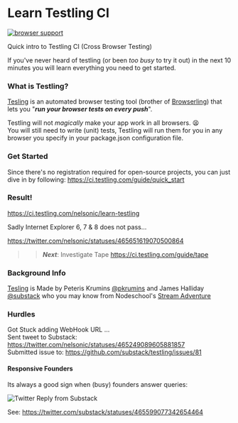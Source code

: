 Learn Testling CI
=================

[![browser support](https://ci.testling.com/nelsonic/learn-testling.png)
](https://ci.testling.com/nelsonic/learn-testling)

Quick intro to Testling CI (Cross Browser Testing)

If you've never heard of testling (or been *too busy* to try it out)
in the next 10 minutes you will learn everything you need to get started.

### What is Testling?

[Tesling][] is an automated browser testing tool (brother of [Browserling][])
that lets you "***run your browser tests on every push***".

Testling will not *magically* make your app work in all browsers. :tired_face: <br />
You will still need to write (unit) tests, Testling will run them for you
in any browser you specify in your package.json configuration file.

### Get Started

Since there's no registration required for open-source projects,
you can just dive in by following: https://ci.testling.com/guide/quick_start


### Result!

https://ci.testling.com/nelsonic/learn-testling

Sadly Internet Explorer 6, 7 & 8 does not pass...

https://twitter.com/nelsonic/statuses/465651619070500864


>> ***Next***: Investigate Tape https://ci.testling.com/guide/tape

### Background Info

[Tesling][] is Made by Peteris Krumins [@pkrumins](https://github.com/pkrumins)
and James Halliday [@substack](https://github.com/substack) who you may
know from Nodeschool's [Stream Adventure][]


### Hurdles

Got Stuck adding WebHook URL ... <br />
Sent tweet to Substack: https://twitter.com/nelsonic/statuses/465249089605881857 <br />
Submitted issue to: https://github.com/substack/testling/issues/81

#### Responsive Founders

Its always a good sign when (busy) founders answer queries:

![Twitter Reply from Substack](http://i.imgur.com/9ynfYGf.png)

See: https://twitter.com/substack/statuses/465599077342654464

[Tesling]: https://ci.testling.com/
[Browserling]: https://browserling.com
[Stream Adventure]: http://nodeschool.io/#stream-adventure
